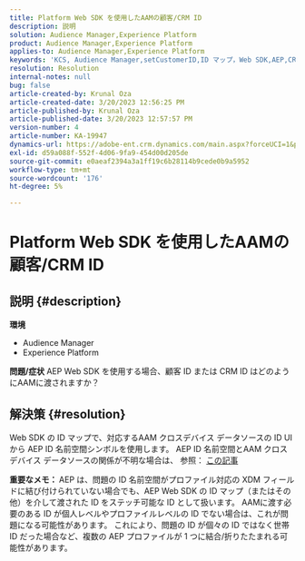 ```yaml
---
title: Platform Web SDK を使用したAAMの顧客/CRM ID
description: 説明
solution: Audience Manager,Experience Platform
product: Audience Manager,Experience Platform
applies-to: Audience Manager,Experience Platform
keywords: 'KCS, Audience Manager,setCustomerID,ID マップ，Web SDK,AEP,CRM ID '
resolution: Resolution
internal-notes: null
bug: false
article-created-by: Krunal Oza
article-created-date: 3/20/2023 12:56:25 PM
article-published-by: Krunal Oza
article-published-date: 3/20/2023 12:57:57 PM
version-number: 4
article-number: KA-19947
dynamics-url: https://adobe-ent.crm.dynamics.com/main.aspx?forceUCI=1&pagetype=entityrecord&etn=knowledgearticle&id=b01f319b-1ec7-ed11-b597-6045bd006239
exl-id: d59a088f-552f-4d06-9fa9-454d00d205de
source-git-commit: e0aeaf2394a3a1ff19c6b28114b9cede0b9a5952
workflow-type: tm+mt
source-wordcount: '176'
ht-degree: 5%

---
```


# Platform Web SDK を使用したAAMの顧客/CRM ID

## 説明 {#description}

<b>環境</b>
- Audience Manager
- Experience Platform



<b>問題/症状</b>
AEP Web SDK を使用する場合、顧客 ID または CRM ID はどのようにAAMに渡されますか？


## 解決策 {#resolution}


Web SDK の ID マップで、対応するAAM クロスデバイス データソースの ID UI から AEP ID 名前空間シンボルを使用します。 AEP ID 名前空間とAAM クロスデバイス データソースの関係が不明な場合は、 参照： [この記事](https://experienceleague.adobe.com/docs/experience-cloud-kcs/kbarticles/KA-21305.html?lang=ja)

<b>重要なメモ： </b>AEP は、問題の ID 名前空間がプロファイル対応の XDM フィールドに結び付けられていない場合でも、AEP Web SDK の ID マップ（またはその他）を介して渡された ID をステッチ可能な ID として扱います。 AAMに渡す必要のある ID が個人レベルやプロファイルレベルの ID でない場合は、これが問題になる可能性があります。 これにより、問題の ID が個々の ID ではなく世帯 ID だった場合など、複数の AEP プロファイルが 1 つに結合/折りたたまれる可能性があります。
